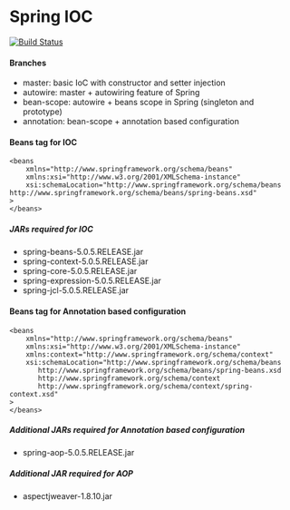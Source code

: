 # Spring IOC

[![Build Status](https://travis-ci.org/joemccann/dillinger.svg?branch=master)](https://travis-ci.org/joemccann/dillinger)

#### Branches

  - master: basic IoC with constructor and setter injection
  - autowire: master + autowiring feature of Spring
  - bean-scope: autowire + beans scope in Spring (singleton and prototype)
  - annotation: bean-scope + annotation based configuration
  
#### Beans tag for IOC

```
<beans
	xmlns="http://www.springframework.org/schema/beans"
	xmlns:xsi="http://www.w3.org/2001/XMLSchema-instance"
	xsi:schemaLocation="http://www.springframework.org/schema/beans http://www.springframework.org/schema/beans/spring-beans.xsd"
>
</beans>
```

##### JARs required for IOC

  - spring-beans-5.0.5.RELEASE.jar
  - spring-context-5.0.5.RELEASE.jar
  - spring-core-5.0.5.RELEASE.jar
  - spring-expression-5.0.5.RELEASE.jar
  - spring-jcl-5.0.5.RELEASE.jar
  
#### Beans tag for Annotation based configuration

```
<beans
	xmlns="http://www.springframework.org/schema/beans"
    xmlns:xsi="http://www.w3.org/2001/XMLSchema-instance" 
    xmlns:context="http://www.springframework.org/schema/context"
    xsi:schemaLocation="http://www.springframework.org/schema/beans 
       http://www.springframework.org/schema/beans/spring-beans.xsd
       http://www.springframework.org/schema/context 
       http://www.springframework.org/schema/context/spring-context.xsd" 
>
</beans>
```

##### Additional JARs required for Annotation based configuration

  - spring-aop-5.0.5.RELEASE.jar
  
##### Additional JAR required for AOP

  - aspectjweaver-1.8.10.jar
  